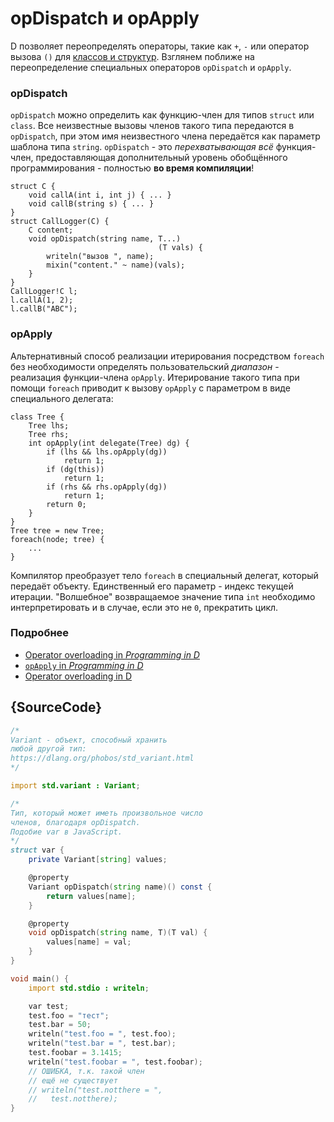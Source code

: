 # opDispatch и opApply

D позволяет переопределять операторы, такие как
`+`, `-` или оператор вызова `()` для
[классов и структур](https://dlang.org/spec/operatoroverloading.html).
Взглянем поближе на переопределение специальных операторов
`opDispatch` и `opApply`.

### opDispatch

`opDispatch` можно определить как функцию-член для типов
`struct` или `class`. Все неизвестные вызовы членов такого типа
передаются в `opDispatch`, при этом имя неизвестного члена
передаётся как параметр шаблона типа `string`.
`opDispatch` - это  *перехватывающая всё*
функция-член, предоставляющая дополнительный уровень
обобщённого программирования - полностью **во время компиляции**!

    struct C {
        void callA(int i, int j) { ... }
        void callB(string s) { ... }
    }
    struct CallLogger(C) {
        C content;
        void opDispatch(string name, T...)
                                     (T vals) {
            writeln("вызов ", name);
            mixin("content." ~ name)(vals);
        }
    }
    CallLogger!C l;
    l.callA(1, 2);
    l.callB("ABC");

### opApply

Альтернативный способ реализации итерирования посредством
`foreach` без необходимости определять пользовательский
*диапазон* - реализация функции-члена `opApply`.
Итерирование такого типа при помощи `foreach` приводит
к вызову `opApply` с параметром в виде специального делегата:

    class Tree {
        Tree lhs;
        Tree rhs;
        int opApply(int delegate(Tree) dg) {
            if (lhs && lhs.opApply(dg))
                return 1;
            if (dg(this))
                return 1;
            if (rhs && rhs.opApply(dg))
                return 1;
            return 0;
        }
    }
    Tree tree = new Tree;
    foreach(node; tree) {
        ...
    }

Компилятор преобразует тело `foreach` в специальный
делегат, который передаёт объекту. Единственный его
параметр - индекс текущей итерации.
"Волшебное" возвращаемое значение типа `int`
необходимо интерпретировать и в случае, если это не `0`,
прекратить цикл.

### Подробнее

- [Operator overloading in _Programming in D_](http://ddili.org/ders/d.en/operator_overloading.html)
- [`opApply` in _Programming in D_](http://ddili.org/ders/d.en/foreach_opapply.html)
- [Operator overloading in D](https://dlang.org/spec/operatoroverloading.html)

## {SourceCode}

```d
/*
Variant - объект, способный хранить
любой другой тип:
https://dlang.org/phobos/std_variant.html
*/

import std.variant : Variant;

/*
Тип, который может иметь произвольное число
членов, благодаря opDispatch.
Подобие var в JavaScript.
*/
struct var {
    private Variant[string] values;

    @property
    Variant opDispatch(string name)() const {
        return values[name];
    }

    @property
    void opDispatch(string name, T)(T val) {
        values[name] = val;
    }
}

void main() {
    import std.stdio : writeln;

    var test;
    test.foo = "тест";
    test.bar = 50;
    writeln("test.foo = ", test.foo);
    writeln("test.bar = ", test.bar);
    test.foobar = 3.1415;
    writeln("test.foobar = ", test.foobar);
    // ОШИБКА, т.к. такой член
    // ещё не существует
    // writeln("test.notthere = ",
    //   test.notthere);
}
```
